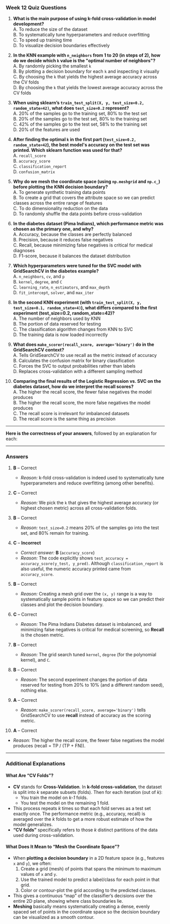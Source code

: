 ### Week 12 Quiz Questions

1. **What is the main purpose of using k-fold cross-validation in model development?**  
   A. To reduce the size of the dataset  
   B. To systematically tune hyperparameters and reduce overfitting  
   C. To speed up training time  
   D. To visualize decision boundaries effectively  

2. **In the KNN example with `n_neighbors` from 1 to 20 (in steps of 2), how do we decide which `k` value is the "optimal number of neighbors"?**  
   A. By randomly picking the smallest `k`  
   B. By plotting a decision boundary for each `k` and inspecting it visually  
   C. By choosing the `k` that yields the highest average accuracy across the CV folds  
   D. By choosing the `k` that yields the lowest average accuracy across the CV folds  

3. **When using sklearn’s `train_test_split(X, y, test_size=0.2, random_state=42)`, what does `test_size=0.2` represent?**  
   A. 20% of the samples go to the training set, 80% to the test set  
   B. 20% of the samples go to the test set, 80% to the training set  
   C. 42% of the samples go to the test set, 58% to the training set  
   D. 20% of the features are used  

4. **After finding the optimal `k` in the first part (`test_size=0.2, random_state=42`), the best model's accuracy on the test set was printed. Which sklearn function was used for that?**  
   A. `recall_score`  
   B. `accuracy_score`  
   C. `classification_report`  
   D. `confusion_matrix`  

5. **Why do we mesh the coordinate space (using `np.meshgrid` and `np.c_`) before plotting the KNN decision boundary?**  
   A. To generate synthetic training data points  
   B. To create a grid that covers the attribute space so we can predict classes across the entire range of features  
   C. To do dimensionality reduction on the data  
   D. To randomly shuffle the data points before cross-validation  

6. **In the diabetes dataset (Pima Indians), which performance metric was chosen as the primary one, and why?**  
   A. Accuracy, because the classes are perfectly balanced  
   B. Precision, because it reduces false negatives  
   C. Recall, because minimizing false negatives is critical for medical diagnoses  
   D. F1-score, because it balances the dataset distribution  

7. **Which hyperparameters were tuned for the SVC model with GridSearchCV in the diabetes example?**  
   A. `n_neighbors`, `cv`, and `p`  
   B. `kernel`, `degree`, and `C`  
   C. `learning_rate`, `n_estimators`, and `max_depth`  
   D. `fit_intercept`, `solver`, and `max_iter`  

8. **In the second KNN experiment (with `train_test_split(X, y, test_size=0.1, random_state=4)`), what differs compared to the first experiment (test_size=0.2, random_state=42)?**  
   A. The number of neighbors used by KNN  
   B. The portion of data reserved for testing  
   C. The classification algorithm changes from KNN to SVC  
   D. The training data is now loaded incorrectly  

9. **What does `make_scorer(recall_score, average='binary')` do in the GridSearchCV context?**  
   A. Tells GridSearchCV to use recall as the metric instead of accuracy  
   B. Calculates the confusion matrix for binary classification  
   C. Forces the SVC to output probabilities rather than labels  
   D. Replaces cross-validation with a different sampling method  

10. **Comparing the final results of the Logistic Regression vs. SVC on the diabetes dataset, how do we interpret the recall scores?**  
   A. The higher the recall score, the fewer false negatives the model produces  
   B. The higher the recall score, the more false negatives the model produces  
   C. The recall score is irrelevant for imbalanced datasets  
   D. The recall score is the same thing as precision

---

**Here is the correctness of your answers**, followed by an explanation for each:

---

### Answers

1. **B** – Correct  
   - *Reason:* k-fold cross-validation is indeed used to systematically tune hyperparameters and reduce overfitting (among other benefits).

2. **C** – Correct  
   - *Reason:* We pick the `k` that gives the highest average accuracy (or highest chosen metric) across all cross-validation folds.

3. **B** – Correct  
   - *Reason:* `test_size=0.2` means 20% of the samples go into the test set, and 80% remain for training.

4. **C** – **Incorrect**  
   - *Correct answer:* **B** (`accuracy_score`)  
   - *Reason:* The code explicitly shows `test_accuracy = accuracy_score(y_test, y_pred)`. Although `classification_report` is also useful, the numeric accuracy printed came from `accuracy_score`.

5. **B** – Correct  
   - *Reason:* Creating a mesh grid over the `(x, y)` range is a way to systematically sample points in feature space so we can predict their classes and plot the decision boundary.

6. **C** – Correct  
   - *Reason:* The Pima Indians Diabetes dataset is imbalanced, and minimizing false negatives is critical for medical screening, so **Recall** is the chosen metric.

7. **B** – Correct  
   - *Reason:* The grid search tuned `kernel`, `degree` (for the polynomial kernel), and `C`.

8. **B** – Correct  
   - *Reason:* The second experiment changes the portion of data reserved for testing from 20% to 10% (and a different random seed), nothing else.

9. **A** – Correct  
   - *Reason:* `make_scorer(recall_score, average='binary')` tells GridSearchCV to use **recall** instead of accuracy as the scoring metric.

10. **A** – Correct  
   - *Reason:* The higher the recall score, the fewer false negatives the model produces (recall = TP / (TP + FN)).  

---

### Additional Explanations

#### What Are “CV Folds”?

- **CV** stands for **Cross-Validation**. In **k-fold cross-validation**, the dataset is split into *k* separate subsets (folds). Then for each iteration (out of *k*):
  - You train the model on *k-1* folds.
  - You test the model on the remaining 1 fold.
- This process repeats *k* times so that each fold serves as a test set exactly once. The performance metric (e.g., accuracy, recall) is averaged over the *k* folds to get a more robust estimate of how the model generalizes.  
- **“CV folds”** specifically refers to those *k* distinct partitions of the data used during cross-validation.

#### What Does It Mean to “Mesh the Coordinate Space”?

- When **plotting a decision boundary** in a 2D feature space (e.g., features `x` and `y`), we often:
  1. Create a grid (mesh) of points that spans the minimum to maximum values of `x` and `y`.
  2. Use the trained model to predict a label/class for each point in that grid.
  3. Color or contour-plot the grid according to the predicted classes.  
- This gives a continuous “map” of the classifier’s decisions over the entire 2D plane, showing where class boundaries lie. 
- **Meshing** basically means systematically creating a dense, evenly spaced set of points in the coordinate space so the decision boundary can be visualized as a smooth contour.
